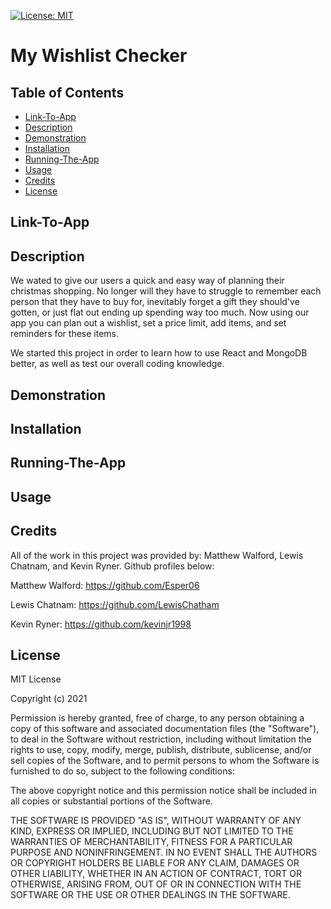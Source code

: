 [![License: MIT](https://img.shields.io/badge/License-MIT-yellow.svg)](https://opensource.org/licenses/MIT)

# My Wishlist Checker

## Table of Contents

- [Link-To-App](#link-to-app)
- [Description](#description)
- [Demonstration](#demonstration)
- [Installation](#installation)
- [Running-The-App](#running-the-app)
- [Usage](#usage)
- [Credits](#credits)
- [License](#license)

## Link-To-App

## Description

We wated to give our users a quick and easy way of planning their christmas shopping. No longer will they have to struggle to remember each person that they have to buy for, inevitably forget a gift they should've gotten, or just flat out ending up spending way too much. Now using our app you can plan out a wishlist, set a price limit, add items, and set reminders for these items. 

We started this project in order to learn how to use React and MongoDB better, as well as test our overall coding knowledge.

## Demonstration

## Installation

## Running-The-App

## Usage

## Credits

All of the work in this project was provided by: Matthew Walford, Lewis Chatnam, and Kevin Ryner. 
Github profiles below:

Matthew Walford: https://github.com/Esper06

Lewis Chatnam: https://github.com/LewisChatham

Kevin Ryner: https://github.com/kevinjr1998

## License

MIT License

Copyright (c) 2021

Permission is hereby granted, free of charge, to any person obtaining a copy
of this software and associated documentation files (the "Software"), to deal
in the Software without restriction, including without limitation the rights
to use, copy, modify, merge, publish, distribute, sublicense, and/or sell
copies of the Software, and to permit persons to whom the Software is
furnished to do so, subject to the following conditions:

The above copyright notice and this permission notice shall be included in all
copies or substantial portions of the Software.

THE SOFTWARE IS PROVIDED "AS IS", WITHOUT WARRANTY OF ANY KIND, EXPRESS OR
IMPLIED, INCLUDING BUT NOT LIMITED TO THE WARRANTIES OF MERCHANTABILITY,
FITNESS FOR A PARTICULAR PURPOSE AND NONINFRINGEMENT. IN NO EVENT SHALL THE
AUTHORS OR COPYRIGHT HOLDERS BE LIABLE FOR ANY CLAIM, DAMAGES OR OTHER
LIABILITY, WHETHER IN AN ACTION OF CONTRACT, TORT OR OTHERWISE, ARISING FROM,
OUT OF OR IN CONNECTION WITH THE SOFTWARE OR THE USE OR OTHER DEALINGS IN THE
SOFTWARE.


